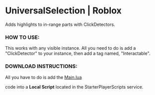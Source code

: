 # UniversalSelection | Roblox
Adds highlights to in-range parts with ClickDetectors.

### HOW TO USE:
This works with any visible instance. All you need to do is add a "ClickDetector" to your instance, then add a tag named, "Interactable".

### DOWNLOAD INSTRUCTIONS:
All you have to do is add the [Main.lua](./Main.lua)

 code into a <b>Local Script</b> located in the StarterPlayerScripts service.
